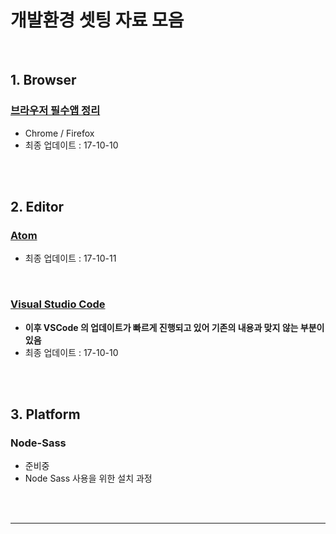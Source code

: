 # 개발환경 셋팅 자료 모음



<br>

## 1. Browser

### [브라우저 필수앱 정리](https://github.com/seong-jin/Web-Dev-Setting/blob/master/browser/browsers.md)

* Chrome / Firefox
* 최종 업데이트 : 17-10-10




<br><br>




## 2. Editor


### [Atom](https://github.com/seong-jin/Web-Dev-Setting/blob/master/editor/Atom.md)

* 최종 업데이트 : 17-10-11


<br>

### [Visual Studio Code](https://github.com/seong-jin/Web-Dev-Setting/blob/master/editor/VSCode.md)

* **이후 VSCode 의 업데이트가 빠르게 진행되고 있어 기존의 내용과 맞지 않는 부분이 있음**
* 최종 업데이트 : 17-10-10



<br><br>



## 3. Platform

### Node-Sass

* 준비중
* Node Sass 사용을 위한 설치 과정




<br><br>

---
